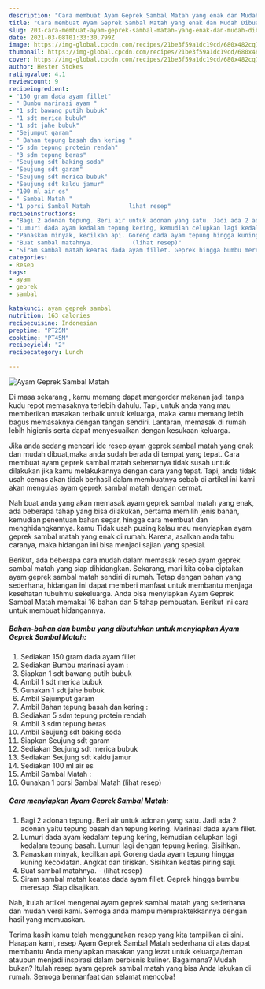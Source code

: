 ```yaml
---
description: "Cara membuat Ayam Geprek Sambal Matah yang enak dan Mudah Dibuat"
title: "Cara membuat Ayam Geprek Sambal Matah yang enak dan Mudah Dibuat"
slug: 203-cara-membuat-ayam-geprek-sambal-matah-yang-enak-dan-mudah-dibuat
date: 2021-03-08T01:33:30.799Z
image: https://img-global.cpcdn.com/recipes/21be3f59a1dc19cd/680x482cq70/ayam-geprek-sambal-matah-foto-resep-utama.jpg
thumbnail: https://img-global.cpcdn.com/recipes/21be3f59a1dc19cd/680x482cq70/ayam-geprek-sambal-matah-foto-resep-utama.jpg
cover: https://img-global.cpcdn.com/recipes/21be3f59a1dc19cd/680x482cq70/ayam-geprek-sambal-matah-foto-resep-utama.jpg
author: Hester Stokes
ratingvalue: 4.1
reviewcount: 9
recipeingredient:
- "150 gram dada ayam fillet"
- " Bumbu marinasi ayam "
- "1 sdt bawang putih bubuk"
- "1 sdt merica bubuk"
- "1 sdt jahe bubuk"
- "Sejumput garam"
- " Bahan tepung basah dan kering "
- "5 sdm tepung protein rendah"
- "3 sdm tepung beras"
- "Seujung sdt baking soda"
- "Seujung sdt garam"
- "Seujung sdt merica bubuk"
- "Seujung sdt kaldu jamur"
- "100 ml air es"
- " Sambal Matah "
- "1 porsi Sambal Matah           lihat resep"
recipeinstructions:
- "Bagi 2 adonan tepung. Beri air untuk adonan yang satu. Jadi ada 2 adonan yaitu tepung basah dan tepung kering. Marinasi dada ayam fillet."
- "Lumuri dada ayam kedalam tepung kering, kemudian celupkan lagi kedalam tepung basah. Lumuri lagi dengan tepung kering. Sisihkan."
- "Panaskan minyak, kecilkan api. Goreng dada ayam tepung hingga kuning kecoklatan. Angkat dan tiriskan. Sisihkan keatas piring saji."
- "Buat sambal matahnya.           (lihat resep)"
- "Siram sambal matah keatas dada ayam fillet. Geprek hingga bumbu meresap. Siap disajikan."
categories:
- Resep
tags:
- ayam
- geprek
- sambal

katakunci: ayam geprek sambal 
nutrition: 163 calories
recipecuisine: Indonesian
preptime: "PT25M"
cooktime: "PT45M"
recipeyield: "2"
recipecategory: Lunch

---
```



![Ayam Geprek Sambal Matah](https://img-global.cpcdn.com/recipes/21be3f59a1dc19cd/680x482cq70/ayam-geprek-sambal-matah-foto-resep-utama.jpg)

Di masa  sekarang , kamu memang dapat mengorder makanan jadi tanpa kudu repot memasaknya terlebih dahulu. Tapi, untuk anda yang mau memberikan masakan terbaik untuk keluarga, maka kamu memang lebih bagus memasaknya dengan tangan sendiri. Lantaran, memasak di rumah lebih higienis serta dapat menyesuaikan dengan kesukaan keluarga.

Jika anda sedang mencari ide resep ayam geprek sambal matah yang enak dan mudah dibuat,maka anda sudah berada di tempat yang tepat. Cara membuat ayam geprek sambal matah  sebenarnya tidak susah untuk dilakukan jika kamu melakukannya dengan cara yang tepat. Tapi, anda tidak usah cemas akan tidak berhasil dalam membuatnya 
sebab di artikel ini kami akan mengulas ayam geprek sambal matah dengan cermat.  



Nah buat anda yang akan memasak ayam geprek sambal matah yang enak, ada beberapa tahap yang bisa dilakukan, pertama memilih jenis bahan, kemudian penentuan bahan segar, hingga cara membuat dan menghidangkannya. kamu Tidak usah pusing kalau mau menyiapkan ayam geprek sambal matah yang enak di rumah. Karena, asalkan anda  tahu caranya, maka hidangan ini bisa menjadi sajian yang spesial.

Berikut, ada beberapa cara mudah dalam memasak resep ayam geprek sambal matah yang siap dihidangkan. Sekarang, mari kita coba ciptakan ayam geprek sambal matah sendiri di rumah. Tetap dengan bahan yang sederhana, hidangan ini dapat memberi manfaat untuk membantu menjaga kesehatan tubuhmu sekeluarga. Anda bisa menyiapkan Ayam Geprek Sambal Matah memakai 16 bahan dan 5 tahap pembuatan. Berikut ini cara untuk membuat hidangannya.

<!--inarticleads1-->

##### Bahan-bahan dan bumbu yang dibutuhkan untuk menyiapkan Ayam Geprek Sambal Matah:

1. Sediakan 150 gram dada ayam fillet
1. Sediakan  Bumbu marinasi ayam :
1. Siapkan 1 sdt bawang putih bubuk
1. Ambil 1 sdt merica bubuk
1. Gunakan 1 sdt jahe bubuk
1. Ambil Sejumput garam
1. Ambil  Bahan tepung basah dan kering :
1. Sediakan 5 sdm tepung protein rendah
1. Ambil 3 sdm tepung beras
1. Ambil Seujung sdt baking soda
1. Siapkan Seujung sdt garam
1. Sediakan Seujung sdt merica bubuk
1. Sediakan Seujung sdt kaldu jamur
1. Sediakan 100 ml air es
1. Ambil  Sambal Matah :
1. Gunakan 1 porsi Sambal Matah           (lihat resep)




<!--inarticleads2-->

##### Cara menyiapkan Ayam Geprek Sambal Matah:

1. Bagi 2 adonan tepung. Beri air untuk adonan yang satu. Jadi ada 2 adonan yaitu tepung basah dan tepung kering. Marinasi dada ayam fillet.
1. Lumuri dada ayam kedalam tepung kering, kemudian celupkan lagi kedalam tepung basah. Lumuri lagi dengan tepung kering. Sisihkan.
1. Panaskan minyak, kecilkan api. Goreng dada ayam tepung hingga kuning kecoklatan. Angkat dan tiriskan. Sisihkan keatas piring saji.
1. Buat sambal matahnya. -           (lihat resep)
1. Siram sambal matah keatas dada ayam fillet. Geprek hingga bumbu meresap. Siap disajikan.




Nah, itulah artikel mengenai  ayam geprek sambal matah  yang sederhana dan mudah versi kami. Semoga anda mampu mempraktekkannya dengan hasil yang memuaskan. 

Terima kasih kamu telah menggunakan resep yang kita tampilkan di sini. Harapan kami, resep  Ayam Geprek Sambal Matah sederhana di atas dapat membantu Anda menyiapkan masakan yang lezat untuk keluarga/teman ataupun menjadi inspirasi dalam berbisnis kuliner. Bagaimana? Mudah bukan? Itulah resep ayam geprek sambal matah yang bisa Anda lakukan di rumah. Semoga bermanfaat dan selamat mencoba!

